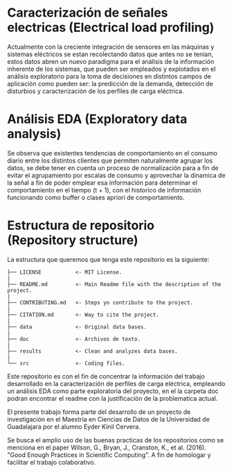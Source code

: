 # Caracterización de señales electricas (Electrical load profiling)

Actualmente con la creciente integración de sensores en las máquinas y sistemas eléctricos se estan recolectando datos que antes no se tenían, estos datos abren un nuevo paradigma para el análisis de la información inherente de los sistemas, que pueden ser empleados y explotados en el análisis exploratorio para la toma de decisiones en distintos campos de aplicación como pueden ser: la predicción de la demanda, detección de disturbios y caracterización de los perfiles de carga eléctrica.


# Análisis EDA (Exploratory data analysis)

Se observa que existentes tendencias de comportamiento en el consumo diario entre los distintos clientes que permiten naturalmente agrupar los datos, se debe tener en cuenta un proceso de normalización para a fin de evitar el agrupamiento por escalas de consumo y aprovechar la dinamica de la señal a fin de poder emplear esa información para determinar el comportamiento en el tiempo (t + 1), con el historico de información funcionando como buffer o clases apriori de comportamiento.



# Estructura de repositorio (Repository structure)

La estructura que queremos que tenga este repositorio es la siguiente:

    ├── LICENSE           <- MIT License.  
    |  
    ├── README.md         <- Main Readme file with the description of the project.  
    |  
    ├── CONTRIBUTING.md   <- Steps yo contribute to the project.  
    |  
    ├── CITATION.md       <- Way to cite the project.  
    |  
    ├── data              <- Original data bases.  
    |  
    ├── doc               <- Archivos de texto.  
    |  
    ├── results           <- Clean and analyzes data bases.  
    |  
    └── src               <- Coding files.  


Este repositorio es con el fin de concentrar la información del trabajo desarrollado en la caracterización de perfiles de carga eléctrica, empleando un análisis EDA como parte exploratoria del proyecto, en el la carpeta doc podran encontrar el readme con la justificación de la problematica actual.

El presente trabajo forma parte del desarrollo de un proyecto de investigación en el Maestria en Ciencias de Datos de la Universidad de Guadalajara por el alumno Eyder Kinil Cervera.

Se busca el amplio uso de las buenas practicas de los repositorios como se menciona en el paper Wilson, G., Bryan, J., Cranston, K., et al. (2016). "Good Enough Practices in Scientific Computing". A fin de homologar y facilitar el trabajo colaborativo.
